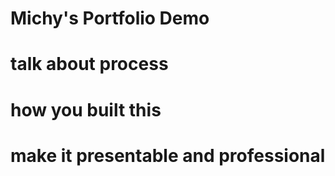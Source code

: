# Michy's Portfolio Demo

# talk about process
#  how you built this 
# make it presentable and professional